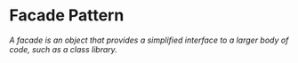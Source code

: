 # Facade Pattern

*A facade is an object that provides a simplified interface to a larger body of code, 
such as a class library.*